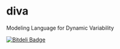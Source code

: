 diva
====

Modeling Language for Dynamic Variability


[![Bitdeli Badge](https://d2weczhvl823v0.cloudfront.net/SINTEF-9012/diva/trend.png)](https://bitdeli.com/free "Bitdeli Badge")

